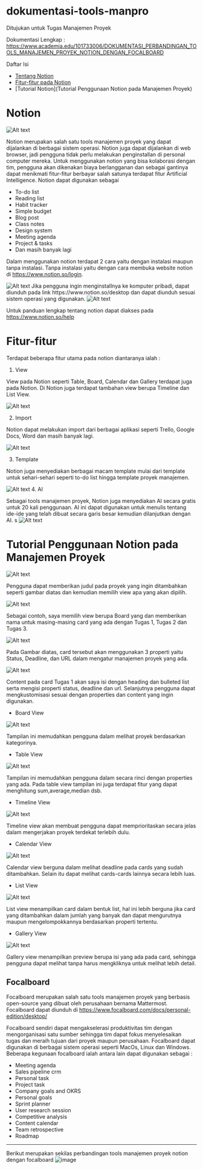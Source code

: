 # dokumentasi-tools-manpro
Ditujukan untuk Tugas Manajemen Proyek

Dokumentasi Lengkap : https://www.academia.edu/101733006/DOKUMENTASI_PERBANDINGAN_TOOLS_MANAJEMEN_PROYEK_NOTION_DENGAN_FOCALBOARD

Daftar Isi
- [Tentang Notion](Notion)
- [Fitur-fitur pada Notion](Fitur-fitur)
- [Tutorial Notion](Tutorial Penggunaan Notion pada Manajemen Proyek)


# Notion
<img src="Notion/Picture1.png" alt="Alt text" title="Optional title">

Notion merupakan  salah satu tools manajemen proyek yang dapat dijalankan di berbagai sistem operasi. Notion juga dapat dijalankan di web browser, jadi pengguna tidak perlu melakukan penginstallan di personal computer mereka. Untuk menggunakan notion yang bisa kolaborasi dengan tim, pengguna akan dikenakan biaya berlangganan dan sebagai gantinya dapat menikmati fitur-fitur berbayar salah satunya terdapat fitur Artificial Intelligence. Notion dapat digunakan sebagai
- To-do list
- Reading list
- Habit tracker
- Simple budget
- Blog post
- Class notes
- Design system
- Meeting agenda
- Project & tasks
- Dan masih banyak lagi

Dalam menggunakan notion terdapat 2 cara yaitu dengan instalasi maupun tanpa instalasi. Tanpa instalasi yaitu dengan cara membuka website notion di https://www.notion.so/login. 

<img src="Notion/Picture2.png" alt="Alt text" title="Optional title">
Jika pengguna ingin menginstallnya ke komputer pribadi, dapat diunduh pada link https://www.notion.so/desktop   dan dapat diunduh sesuai sistem operasi yang digunakan.

<img src="Notion/Picture3.png" alt="Alt text" title="Optional title">

Untuk panduan lengkap tentang notion dapat diakses pada https://www.notion.so/help

# Fitur-fitur
Terdapat beberapa fitur utama pada notion diantaranya ialah :
1. View

View pada Notion seperti Table, Board, Calendar dan Gallery terdapat juga pada Notion. Di Notion juga terdapat tambahan view berupa Timeline dan List View.

<img src="Notion/Picture4.png" alt="Alt text" title="Optional title">

2. Import

Notion dapat melakukan import dari berbagai aplikasi seperti Trello, Google Docs, Word dan masih banyak lagi.

<img src="Notion/Picture5.png" alt="Alt text" title="Optional title">

3. Template

Notion juga menyediakan berbagai macam template mulai dari template untuk sehari-sehari seperti to-do list hingga template proyek manajemen.

<img src="Notion/Picture6.png" alt="Alt text" title="Optional title">
4. AI

Sebagai tools manajemen proyek, Notion juga menyediakan AI secara gratis untuk 20 kali penggunaan. AI ini dapat digunakan untuk menulis tentang ide-ide yang telah dibuat secara garis besar kemudian dilanjutkan dengan AI.
s
<img src="Notion/Picture7.png" alt="Alt text" title="Optional title">

# Tutorial Penggunaan Notion pada Manajemen Proyek

<img src="Notion/Picture8.png" alt="Alt text" title="Optional title">

Pengguna dapat memberikan judul pada proyek yang ingin ditambahkan seperti gambar diatas dan kemudian memilih view apa yang akan dipilih.

<img src="Notion/Picture9.png" alt="Alt text" title="Optional title">

Sebagai contoh, saya memilih view berupa Board yang dan memberikan nama untuk masing-masing card yang ada dengan Tugas 1, Tugas 2 dan Tugas 3.

<img src="Notion/Picture10.png" alt="Alt text" title="Optional title">

Pada Gambar diatas, card tersebut akan menggunakan 3 properti yaitu Status, Deadline, dan URL dalam mengatur manajemen proyek yang ada.

<img src="Notion/Picture11.png" alt="Alt text" title="Optional title">

Content pada card Tugas 1 akan saya isi dengan heading dan bulleted list serta mengisi properti status, deadline dan url. Selanjutnya pengguna dapat mengkustomisasi sesuai dengan properties dan content yang ingin digunakan.

- Board View

<img src="Notion/Picture12.png" alt="Alt text" title="Optional title">

Tampilan ini memudahkan pengguna dalam melihat proyek berdasarkan kategorinya.
- Table View

<img src="Notion/Picture13.png" alt="Alt text" title="Optional title">

Tampilan ini memudahkan pengguna dalam secara rinci dengan properties yang ada. Pada table view tampilan ini juga terdapat fitur yang dapat menghitung sum,average,median dsb.
- Timeline View

<img src="Notion/Picture14.png" alt="Alt text" title="Optional title">

Timeline view akan membuat pengguna dapat memprioritaskan secara jelas dalam mengerjakan proyek terdekat terlebih dulu.
- Calendar View

<img src="Notion/Picture15.png" alt="Alt text" title="Optional title">

Calendar view berguna dalam melihat deadline pada cards yang sudah ditambahkan. Selain itu dapat melihat cards-cards lainnya secara lebih luas.
- List View

<img src="Notion/Picture16.png" alt="Alt text" title="Optional title">

List view menampilkan card dalam bentuk list, hal ini lebih berguna jika card yang ditambahkan dalam jumlah yang banyak dan dapat mengurutnya maupun mengelompokkannya berdasarkan properti tertentu.
- Gallery View

<img src="Notion/Picture17.png" alt="Alt text" title="Optional title">

Gallery view menampilkan preview berupa isi yang ada pada card, sehingga pengguna dapat melihat tanpa harus mengkliknya untuk melihat lebih detail.

Focalboard
-----
Focalboard merupakan salah satu tools manajemen proyek yang berbasis open-source yang dibuat oleh perusahaan bernama Mattermost. Focalboard dapat diunduh di https://www.focalboard.com/docs/personal-edition/desktop/

Focalboard sendiri dapat mengakselerasi produktivitas tim dengan mengorganisasi satu sumber sehingga tim dapat fokus menyelesaikan tugas dan meraih tujuan dari proyek maupun perusahaan. Focalboard dapat digunakan di berbagai sistem operasi seperti MacOs, Linux dan Windows. Beberapa kegunaan focalboard ialah antara lain dapat digunakan sebagai :
-	Meeting agenda
-	Sales pipeline crm
-	Personal task
-	Project task
-	Company goals and OKRS
-	Personal goals
-	Sprint planner
-	User research session
-	Competitive analysis
-	Content calendar
-	Team retrospective
-	Roadmap

-----

Berikut merupakan sekilas perbandingan tools manajemen proyek notion dengan focalboard
![image](https://github.com/opickbintang19/dokumentasi-focalboard/assets/54672222/f53d57b4-a34b-49a0-b5f5-4e12a3337c31)






